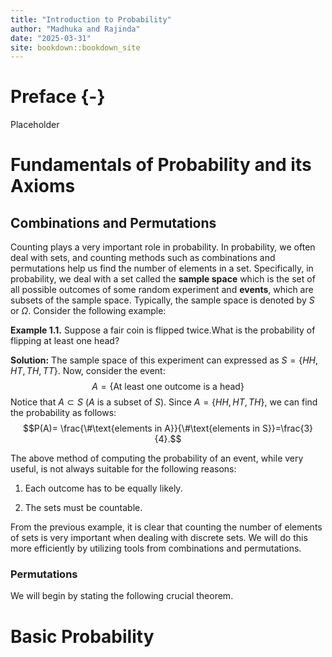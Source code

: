 ```yaml
--- 
title: "Introduction to Probability"
author: "Madhuka and Rajinda"
date: "2025-03-31"
site: bookdown::bookdown_site
---
```


# Preface {-}

Placeholder



<!--chapter:end:index.Rmd-->

# Fundamentals of Probability and its Axioms

## Combinations and Permutations
Counting plays a very important role in probability. In probability, we often deal with sets, and counting methods such as combinations and permutations help us find the number of elements in a set. Specifically, in probability, we deal with a set called the **sample space** which is the set of all possible outcomes of some random experiment and **events**, which are subsets of the sample space. Typically, the sample space is denoted by $S$ or $\Omega.$ Consider the following example:

**Example 1.1.**
Suppose a fair coin is flipped twice.What is the probability of flipping at least one head?

**Solution:**
The sample space of this experiment can expressed as $S=\{HH,HT,TH,TT\}$. Now, consider the event:
$$A=\{\text{At least one outcome is a head}\}$$
Notice that $A\subset S$ ($A$ is a subset of $S$). Since $A=\{HH,HT,TH\},$ we can find the probability as follows:
$$P(A)= \frac{\#\text{elements in A}}{\#\text{elements in S}}=\frac{3}{4}.$$

The above method of computing the probability of an event, while very useful, is not always suitable for the following reasons:

  1. Each outcome has to be equally likely.
  
  2. The sets must be countable. 
  
From the previous example, it is clear that counting the number of elements of sets is very important when dealing with discrete sets. We will do this more efficiently by utilizing tools from combinations and permutations.

### Permutations

We will begin by stating the following crucial theorem.
 

<!--chapter:end:02-counting.Rmd-->

# Basic Probability

<!--chapter:end:03-basics.Rmd-->




<!--chapter:end:Glossary.Rmd-->




<!--chapter:end:Packages.Rmd-->




<!--chapter:end:PdfOutput.Rmd-->

